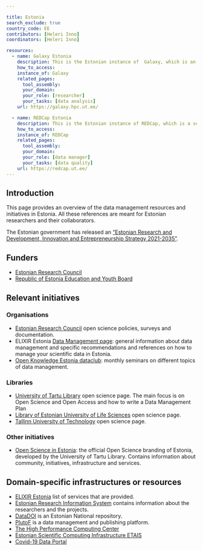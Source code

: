 ```yaml
---

title: Estonia
search_exclude: true
country_code: EE
contributors: [Heleri Inno]
coordinators: [Heleri Inno]

resources:
  - name: Galaxy Estonia
    description: This is the Estonian instance of  Galaxy, which is an open source, web-based platform for data intensive biomedical research.
    how_to_access:
    instance_of: Galaxy
    related_pages:
      tool_assembly:
      your_domain:
      your_role: [researcher]
      your_tasks: [data analysis]
    url: https://galaxy.hpc.ut.ee/

  - name: REDCap Estonia
    description: This is the Estonian instance of REDCap, which is a secure web platform for building and managing online databases and surveys. 
    how_to_access:
    instance_of: REDCap
    related_pages:
      tool_assembly:
      your_domain:
      your_role: [data manager]
      your_tasks: [data quality]
    url: https://redcap.ut.ee/
---
```


## Introduction

This page provides an overview of the data management resources and initiatives in Estonia. All these references are meant for Estonian researchers and their collaborators. 

The Estonian government has released an [“Estonian Research and Development, Innovation and Entrepreneurship Strategy 2021-2035”](https://www.hm.ee/sites/default/files/taie_arengukava_kinnitatud_15.07.2021_211109a_en_final.pdf). 

## Funders

* [Estonian Research Council](https://www.etag.ee/en/)
* [Republic of Estonia Education and Youth Board](https://harno.ee/en)

## Relevant initiatives
<!--- Ethical and legal regulations in the country, committees etc; we mostly don't have these, we will add different organisations dealing with data management in Estonia --->

### Organisations
* [Estonian Research Council](https://www.etag.ee/en/activities/horizontal-topics/open-science/) open science policies, surveys and documentation. 
* ELIXIR Estonia [Data Management page](https://elixir.ut.ee/datamanagement): general information about data management and specific recommendations and references on how to manage your scientific data in Estonia. 
* [Open Knowledge Estonia dataclub](https://okee.ee/andmeklubi/): monthly seminars on different topics of data management. 

### Libraries
* [University of Tartu Library](https://utlib.ut.ee/en/open-science) open science page. The main focus is on Open Science and Open Access and how to write a Data Management Plan
* [Library of Estonian University of Life Sciences](https://library.emu.ee/en/research/open-science/) open science page.
* [Tallinn University of Technology](https://taltech.ee/en/library/open-science) open science page.

### Other initiatives
* [Open Science in Estonia](https://www.avatudteadus.ee/en/home/): the official Open Science branding of Estonia, developed by the University of Tartu Library. Contains information about community, initiatives, infrastructure and services.

## Domain-specific infrastructures or resources

* [ELIXIR Estonia](https://elixir.ut.ee/services) list of services that are provided. 
* [Estonian Research Information System](https://www.etis.ee/Portal/News/Index/?IsLandingPage=true&lang=ENG#) contains information about the researchers and the projects. 
* [DataDOI](https://datadoi.ee/) is an Estonian National repository. 
* [PlutoF](https://plutof.ut.ee/) is a data management and publishing platform. 
* [The High Performance Computing Center](https://hpc.ut.ee/en/home/)
* [Estonian Scientific Computing Infrastructure ETAIS](https://etais.ee/)
* [Covid-19 Data Portal](https://covid19dataportal.ee/en/about/)
